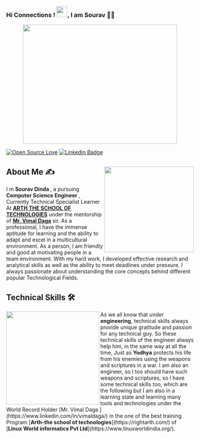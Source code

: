 ### Hi Connections ! <img src="https://github.com/TheDudeThatCode/TheDudeThatCode/blob/master/Assets/Hi.gif" width="29px">, I am Sourav 👨‍🎓

<p align="center">
  <img src="https://github.com/abhisheknaiidu/abhisheknaiidu/blob/master/code.gif?raw=true" width="414" height="320" />
</p>

[![Open Source Love](https://badges.frapsoft.com/os/v2/open-source.svg?v=103)](https://github.com/souravdinda)
[![Linkedin Badge](https://img.shields.io/badge/-sourav%20dinda-green?style=social&logo=Linkedin&logoColor=blue&link=https://www.linkedin.com/in/sourav-dinda-8025491b7/)](https://www.linkedin.com/in/sourav-dinda-8025491b7/)
<div>
 <p>
  <img width="240" height="230" align='right' src="https://github.com/souravdinda/souravdinda/blob/main/118543317_1468296280020170_963459639370980030_n.jpg"> 
</p>
  
## About Me ✍
 I m <b> Sourav Dinda </b>, a pursuing <b>Computer Science Engineer</b> , Currently Technical Specialist Learner At [<b>ARTH THE SCHOOL OF TECHNOLOGIES</b>](https://rightarth.com/) under the mentorship of [<b>Mr. Vimal Daga</b>](https://www.linkedin.com/in/vimaldaga/) sir.  As a professional, I have the immense aptitude for learning and the ability to adapt and excel in a multicultural environment. As a person, I am friendly and good at motivating people in a team environment. With my hard work, I developed effective research and analytical skills as well as the ability to meet deadlines under pressure. I always passionate about understanding the core concepts behind different popular Technological Fields. 

</div>

<!--technical skill-->

## Technical Skills 🛠 
<img align='left' src='https://media.giphy.com/media/SWoSkN6DxTszqIKEqv/giphy.gif' width='250"'>
As we all know that under <b>engineering</b>, technical skills always provide unique gratitude and passion for any technical guy. So these technical skills of the engineer always help him, in the same way at all the time, Just as <b>Yodhya</b> protects his life from his enemies using the weapons and scriptures in a war. I am also an engineer, so I too should have such weapons and scriptures, so I  have some technical skills too,  which are the following but I am also in a learning state and learning many tools and technologies under the World Record Holder [Mr. Vimal Daga ](https://www.linkedin.com/in/vimaldaga/) in the one of the best training Program [<b>Arth-the school of technologies</b>](https://rightarth.com/) of [<b>Linux World informatics Pvt Ltd</b>](https://www.linuxworldindia.org/).
